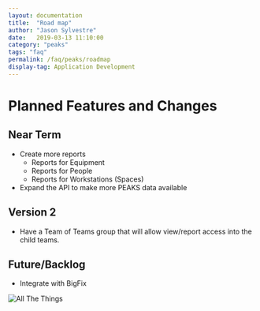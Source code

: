 ```yaml
---
layout: documentation
title:  "Road map"
author: "Jason Sylvestre"
date:   2019-03-13 11:10:00
category: "peaks"
tags: "faq"
permalink: /faq/peaks/roadmap
display-tag: Application Development
---
```


# Planned Features and Changes

## Near Term
* Create more reports
  * Reports for Equipment
  * Reports for People
  * Reports for Workstations (Spaces)
* Expand the API to make more PEAKS data available

## Version 2
* Have a Team of Teams group that will allow view/report access into the child teams.

## Future/Backlog
* Integrate with BigFix 


![All The Things](https://computing.caes.ucdavis.edu/media/peaks/all-the-things.jpg "All The Things")

